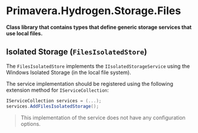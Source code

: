 # Primavera.Hydrogen.Storage.Files

**Class library that contains types that define generic storage services that use local files.**

## Isolated Storage (`FilesIsolatedStore`)

The `FilesIsolatedStore` implements the `IIsolatedStorageService` using the Windows Isolated Storage (in the local file system).

The service implementation should be registered using the following extension method for `IServiceCollection`:

```csharp
IServiceCollection services = (...);
services.AddFilesIsolatedStorage();
```

> This implementation of the service does not have any configuration options.